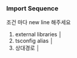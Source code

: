 ### Import Sequence
조건 마다 new line 해주세요
1. external libraries                                                                                                                       │
2. tsconfig alias                                                                                                                           │
3. 상대경로                                                                                                                                 │
